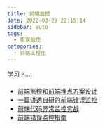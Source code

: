 ```yaml
---
title: 前端监控
date: 2022-03-29 22:15:14
sidebar: auto
tags:
  - 错误监控
categories:
  - 前端工程化
---
```


学习 🀄️....

- [前端监控和前端埋点方案设计](https://juejin.cn/post/6844903650603565063)
- [一篇讲透自研的前端错误监控](https://juejin.cn/post/6987681953424080926)
- [前端代码异常监控实战](https://github.com/happylindz/blog/issues/5)
- [前端错误监控指南](https://juejin.cn/post/6844904122844446733)
